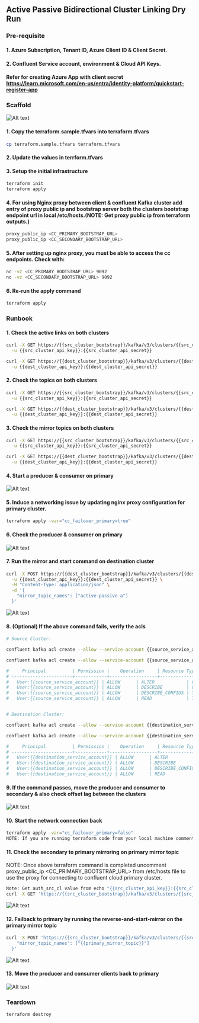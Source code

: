 ## Active Passive Bidirectional Cluster Linking Dry Run

### Pre-requisite 
#### 1. Azure Subscription, Tenant ID, Azure Client ID & Client Secret.
#### 2. Confluent Service account, environment & Cloud API Keys.
#### Refer for creating Azure App with client secret https://learn.microsoft.com/en-us/entra/identity-platform/quickstart-register-app

### Scaffold

![Alt text](./img/scaffold.png)

#### 1. Copy the terraform.sample.tfvars into terraform.tfvars
```bash
cp terraform.sample.tfvars terraform.tfvars
```
#### 2. Update the values in terrform.tfvars

#### 3. Setup the initial infrastructure
```bash
terraform init
terraform apply
```

#### 4. For using Nginx proxy between client & confluent Kafka cluster add entry of proxy public ip and bootstrap server both the clusters bootstrap endpoint url in local /etc/hosts.(NOTE: Get proxy public ip from terraform outputs.)
```bash
proxy_public_ip <CC_PRIMARY_BOOTSTRAP_URL>
proxy_public_ip <CC_SECONDARY_BOOTSTRAP_URL>
```

#### 5. After setting up nginx proxy, you must be able to access the cc endpoints. Check with: 
```bash
nc -vz <CC_PRIMARY_BOOTSTRAP_URL> 9092
nc -vz <CC_SECONDARY_BOOTSTRAP_URL> 9092
```

#### 6. Re-run the apply command
```bash
terraform apply 
```


### Runbook

#### 1. Check the active links on both clusters
```bash
curl -X GET https://{{src_cluster_bootstrap}}/kafka/v3/clusters/{{src_cluster_id}}/links \
  -u {{src_cluster_api_key}}:{{src_cluster_api_secret}}

curl -X GET https://{{dest_cluster_bootstrap}}/kafka/v3/clusters/{{dest_cluster_id}}/links \
  -u {{dest_cluster_api_key}}:{{dest_cluster_api_secret}}

```

#### 2. Check the topics on both clusters
```bash
curl -X GET https://{{src_cluster_bootstrap}}/kafka/v3/clusters/{{src_cluster_id}}/topics \
  -u {{src_cluster_api_key}}:{{src_cluster_api_secret}}

curl -X GET https://{{dest_cluster_bootstrap}}/kafka/v3/clusters/{{dest_cluster_id}}/topics \
  -u {{dest_cluster_api_key}}:{{dest_cluster_api_secret}}
```

#### 3. Check the mirror topics on both clusters
```bash
curl -X GET https://{{src_cluster_bootstrap}}/kafka/v3/clusters/{{src_cluster_id}}/links/{{src_cl_link_name}}/mirrors \
  -u {{src_cluster_api_key}}:{{src_cluster_api_secret}}

curl -X GET https://{{dest_cluster_bootstrap}}/kafka/v3/clusters/{{dest_cluster_id}}/links/{{dest_cl_link_name}}/mirrors \
  -u {{dest_cluster_api_key}}:{{dest_cluster_api_secret}}
```

#### 4. Start a producer & consumer on primary

![Alt text](./img/steady.png)

#### 5. Induce a networking issue by updating nginx proxy configuration for primary cluster.
```bash
terraform apply -var="cc_failover_primary=true"
```

#### 6. Check the producer & consumer on primary

![Alt text](./img/stop.png)

#### 7. Run the mirror and start command on destination cluster
```bash
curl -X POST https://{{dest_cluster_bootstrap}}/kafka/v3/clusters/{{dest_cluster_id}}/links/{{dest_cl_link_name}}/mirrors:reverse-and-start-mirror \
  -u {{dest_cluster_api_key}}:{{dest_cluster_api_secret}} \
  -H "Content-Type: application/json" \
  -d '{
    "mirror_topic_names": ["active-passive-a"]
  }'
```

![Alt text](./img/reverse-and-start-mirror.png)

#### 8. (Optional) If the above command fails, verify the acls 
```bash
# Source Cluster:

confluent kafka acl create --allow --service-account {{source_service_account}} --operations read,describe-configs --topic {{source_topic}} --cluster {{source_cluster_id}} --environment {{source_environment_id}}

confluent kafka acl create --allow --service-account {{source_service_account}} --operations describe,alter --cluster-scope --cluster {{source_cluster_id}} --environment {{source_environment_id}}

#     Principal          | Permission |    Operation     | Resource Type |  Resource Name   | Pattern Type  
# -----------------------+------------+------------------+---------------+------------------+---------------
#   User:{{source_service_account}} | ALLOW      | ALTER            | CLUSTER       | kafka-cluster    | LITERAL       
#   User:{{source_service_account}} | ALLOW      | DESCRIBE         | CLUSTER       | kafka-cluster    | LITERAL       
#   User:{{source_service_account}} | ALLOW      | DESCRIBE_CONFIGS | TOPIC         | {{source_topic}} | LITERAL       
#   User:{{source_service_account}} | ALLOW      | READ             | TOPIC         | {{source_topic}} | LITERAL  


# Destination Cluster: 

confluent kafka acl create --allow --service-account {{destination_service_account}} --operations read,describe-configs --topic {{destination_topic}} --cluster {{destination_cluster_id}} --environment {{destination_environment_id}}

confluent kafka acl create --allow --service-account {{destination_service_account}} --operations describe,alter --cluster-scope --cluster {{destination_cluster_id}} --environment {{destination_environment_id}}

#     Principal          | Permission |    Operation     | Resource Type |  Resource Name   | Pattern Type  
# -----------------------+------------+------------------+---------------+------------------+---------------
#   User:{{destination_service_account}} | ALLOW      | ALTER            | CLUSTER       | kafka-cluster    | LITERAL       
#   User:{{destination_service_account}} | ALLOW      | DESCRIBE         | CLUSTER       | kafka-cluster    | LITERAL       
#   User:{{destination_service_account}} | ALLOW      | DESCRIBE_CONFIGS | TOPIC         | {{destination_topic}} | LITERAL       
#   User:{{destination_service_account}} | ALLOW      | READ             | TOPIC         | {{destination_topic}} | LITERAL  

```

#### 9. If the command passes, move the producer and consumer to secondary & also check offset lag between the clusters

![Alt text](./img/failover.png)

#### 10. Start the network connection back
```bash
terraform apply -var="cc_failover_primary=false"
NOTE: If you are running terraform code from your local machine comment out proxy_public_ip <CC_PRIMARY_BOOTSTRAP_URL> from /etc/hosts file to avoid terraform connectivity issues from local laptop to confluent cloud.
```

#### 11. Check the secondary to primary mirroring on primary mirror topic
NOTE: Once above terraform command is completed uncomment proxy_public_ip <CC_PRIMARY_BOOTSTRAP_URL> from /etc/hosts file to use the proxy for connecting to confluent cloud primary cluster.
```bash
Note: Get auth_src_cl value from echo "{{src_cluster_api_key}}:{{src_cluster_api_secret}}" | base64
curl -X GET 'https://{{src_cluster_bootstrap}}/kafka/v3/clusters/{{src_cluster_id}}/links/{{src_cl_link_name}}/mirrors' --header 'Authorization: Basic {{auth_src_cl}}' --header 'Accept: */*'
```

![Alt text](./img/resume.png)

#### 12. Failback to primary by running the reverse-and-start-mirror on the primary mirror topic 
```bash
curl -X POST 'https://{{src_cluster_bootstrap}}/kafka/v3/clusters/{{src_cluster_id}}/links/{{src_cl_link_name}}/mirrors:reverse-and-start-mirror' --header 'Authorization: Basic {{auth_src_cl}}' --header 'Content-Type: application/json' --data '{
    "mirror_topic_names": ["{{primary_mirror_topic}}"]
  }'

```

![Alt text](./img/failback.png)

#### 13. Move the producer and consumer clients back to primary 

![Alt text](./img/steady-after-failback.png)


### Teardown

```bash
terraform destroy
```

